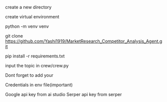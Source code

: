 create a new directory

create virtual environment

python -m venv venv

git clone https://github.com/Yashi1919/MarketResearch_Competitor_Analysis_Agent.git


pip install -r requirements.txt


input the topic in crew/crew.py

Dont forget to add your 

Credentials in env file(important)

Google api key from ai studio
Serper api key from serper